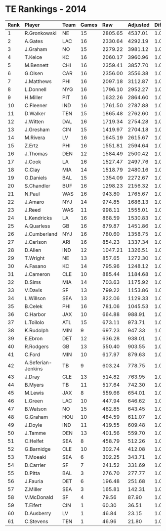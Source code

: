 # TE Rankings - 2014

| Rank | Player             | Team | Games | Raw     | Adjusted | Difficulty | Avg/Game | Typical | Consistency | Trend    |
| :----| :------------------| :----| :-----| :-------| :--------| :----------| :--------| :-------| :-----------| :--------|
| 1    | R.Gronkowski       | NE   | 15    | 2805.65 | 4537.01  | 1.000      | 302.47   | 304.21  | 8/1/6       | +70.0%   |
| 2    | A.Gates            | LAC  | 16    | 2330.64 | 4292.19  | 1.000      | 268.26   | 235.27  | 6/0/10      | +180.3%  |
| 3    | J.Graham           | NO   | 15    | 2279.22 | 3981.12  | 1.000      | 265.41   | 243.19  | 6/1/8       | +166.1%  |
| 4    | T.Kelce            | KC   | 16    | 2060.17 | 3960.96  | 1.000      | 247.56   | 258.00  | 10/0/6      | +99.5%   |
| 5    | M.Bennett          | CHI  | 16    | 2359.41 | 3857.70  | 1.000      | 241.11   | 239.11  | 8/0/8       | +162.6%  |
| 6    | G.Olsen            | CAR  | 16    | 2356.00 | 3556.38  | 1.000      | 222.27   | 211.86  | 7/1/8       | +171.8%  |
| 7    | J.Matthews         | PHI  | 16    | 2097.18 | 3112.87  | 1.000      | 194.55   | 190.33  | 9/1/6       | +181.3%  |
| 8    | L.Donnell          | NYG  | 16    | 1796.10 | 2952.27  | 1.000      | 184.52   | 191.37  | 9/2/5       | +240.3%  |
| 9    | H.Miller           | PIT  | 16    | 1632.26 | 2864.60  | 1.000      | 179.04   | 186.15  | 10/1/5      | +225.2%  |
| 10   | C.Fleener          | IND  | 16    | 1761.50 | 2787.88  | 1.000      | 174.24   | 176.83  | 11/0/5      | +231.8%  |
| 11   | D.Walker           | TEN  | 15    | 1865.48 | 2762.60  | 1.000      | 184.17   | 178.37  | 7/1/7       | +133.0%  |
| 12   | J.Witten           | DAL  | 16    | 1719.34 | 2754.28  | 1.000      | 172.14   | 175.90  | 6/2/8       | +105.5%  |
| 13   | J.Gresham          | CIN  | 15    | 1419.97 | 2704.18  | 1.000      | 180.28   | 165.48  | 6/3/6       | +139.9%  |
| 14   | M.Rivera           | LV   | 16    | 1645.19 | 2615.67  | 1.000      | 163.48   | 160.00  | 10/0/6      | +336.4%  |
| 15   | Z.Ertz             | PHI  | 16    | 1551.81 | 2594.64  | 1.000      | 162.17   | 151.64  | 7/0/9       | +173.7%  |
| 16   | J.Thomas           | DEN  | 12    | 1584.49 | 2500.42  | 1.000      | 208.37   | 223.28  | 7/1/4       | +212.3%  |
| 17   | J.Cook             | LA   | 16    | 1527.47 | 2497.76  | 1.000      | 156.11   | 168.53  | 10/2/4      | +134.8%  |
| 18   | C.Clay             | MIA  | 14    | 1518.79 | 2480.16  | 1.000      | 177.15   | 178.04  | 8/1/5       | +125.5%  |
| 19   | O.Daniels          | BAL  | 15    | 1354.09 | 2272.67  | 1.000      | 151.51   | 145.15  | 8/2/5       | +219.1%  |
| 20   | S.Chandler         | BUF  | 16    | 1298.23 | 2156.32  | 1.000      | 134.77   | 136.50  | 8/2/6       | +215.5%  |
| 21   | N.Paul             | WAS  | 16    | 943.80  | 1765.67  | 1.000      | 110.35   | 101.56  | 10/0/6      | +378.3%  |
| 22   | J.Amaro            | NYJ  | 14    | 974.85  | 1686.13  | 1.000      | 120.44   | 101.01  | 7/0/7       | +386.0%  |
| 23   | J.Reed             | WAS  | 11    | 998.11  | 1555.01  | 1.000      | 141.36   | 137.81  | 6/0/5       | +268.4%  |
| 24   | L.Kendricks        | LA   | 16    | 868.59  | 1530.83  | 1.000      | 95.68    | 102.90  | 10/0/6      | +238.9%  |
| 25   | A.Quarless         | GB   | 16    | 879.87  | 1451.86  | 1.000      | 90.74    | 92.07   | 10/0/6      | +274.1%  |
| 26   | J.Cumberland       | NYJ  | 16    | 780.60  | 1358.75  | 1.000      | 84.92    | 104.51  | 11/1/4      | +808.5%  |
| 27   | J.Carlson          | ARI  | 16    | 854.23  | 1337.34  | 1.000      | 83.58    | 86.84   | 8/1/7       | +124.5%  |
| 28   | D.Allen            | IND  | 12    | 1047.21 | 1326.51  | 1.000      | 110.54   | 123.90  | 5/2/5       | +157.3%  |
| 29   | T.Wright           | NE   | 13    | 857.65  | 1272.30  | 1.000      | 97.87    | 67.44   | 6/1/6       | +574.3%  |
| 30   | A.Fasano           | KC   | 14    | 795.96  | 1248.12  | 1.000      | 89.15    | 94.38   | 7/1/6       | +497.1%  |
| 31   | J.Cameron          | CLE  | 10    | 885.44  | 1184.68  | 1.000      | 118.47   | 90.55   | 3/0/7       | +175.1%  |
| 32   | D.Sims             | MIA  | 14    | 703.63  | 1175.92  | 1.000      | 83.99    | 89.78   | 8/1/5       | +288.3%  |
| 33   | V.Davis            | SF   | 13    | 799.22  | 1153.86  | 1.000      | 88.76    | 76.07   | 7/1/5       | +206.4%  |
| 34   | L.Willson          | SEA  | 13    | 822.06  | 1129.33  | 1.000      | 86.87    | 77.55   | 6/2/5       | +500.7%  |
| 35   | B.Celek            | PHI  | 16    | 781.06  | 1045.53  | 1.000      | 65.35    | 65.51   | 10/0/6      | +390.7%  |
| 36   | C.Harbor           | JAX  | 10    | 664.88  | 988.91   | 1.000      | 98.89    | 85.57   | 4/2/4       | +503.2%  |
| 37   | L.Toilolo          | ATL  | 15    | 673.11  | 973.71   | 1.000      | 64.91    | 63.42   | 7/1/7       | +165.3%  |
| 38   | K.Rudolph          | MIN  | 9     | 697.23  | 947.33   | 1.000      | 105.26   | 112.88  | 5/0/4       | +442.6%  |
| 39   | E.Ebron            | DET  | 12    | 636.28  | 938.01   | 1.000      | 78.17    | 80.12   | 4/2/6       | +155.0%  |
| 40   | R.Rodgers          | GB   | 13    | 550.40  | 903.55   | 1.000      | 69.50    | 69.70   | 8/0/5       | +749.6%  |
| 41   | C.Ford             | MIN  | 10    | 617.97  | 879.63   | 1.000      | 87.96    | 76.36   | 6/0/4       | +378.3%  |
| 42   | A.Seferian-Jenkins | TB   | 9     | 603.24  | 778.75   | 1.000      | 86.53    | 84.82   | 5/0/4       | INACTIVE |
| 43   | J.Dray             | CLE  | 13    | 514.82  | 763.95   | 1.000      | 58.77    | 55.88   | 6/1/6       | +485.2%  |
| 44   | B.Myers            | TB   | 11    | 517.64  | 742.30   | 1.000      | 67.48    | 59.97   | 7/0/4       | +574.0%  |
| 45   | M.Lewis            | JAX  | 8     | 559.66  | 654.01   | 1.000      | 81.75    | 80.96   | 4/0/4       | +354.2%  |
| 46   | L.Green            | LAC  | 10    | 447.94  | 646.62   | 1.000      | 64.66    | 55.17   | 6/0/4       | INACTIVE |
| 47   | B.Watson           | NO   | 15    | 462.85  | 643.45   | 1.000      | 42.90    | 37.46   | 10/0/5      | +298.3%  |
| 48   | G.Graham           | HOU  | 10    | 484.59  | 611.07   | 1.000      | 61.11    | 55.33   | 4/1/5       | INACTIVE |
| 49   | J.Doyle            | IND  | 11    | 419.55  | 609.48   | 1.000      | 55.41    | 39.01   | 4/2/5       | +366.2%  |
| 50   | J.Tamme            | DEN  | 13    | 401.56  | 559.70   | 1.000      | 43.05    | 28.86   | 5/1/7       | +437.6%  |
| 51   | C.Helfet           | SEA  | 8     | 458.79  | 512.26   | 1.000      | 64.03    | 70.96   | 6/0/2       | +208.9%  |
| 52   | G.Barnidge         | CLE  | 10    | 302.74  | 412.08   | 1.000      | 41.21    | 32.90   | 4/0/6       | INACTIVE |
| 53   | T.Moeaki           | SEA  | 6     | 302.25  | 343.71   | 1.000      | 57.28    | 61.54   | 3/0/3       | +276.4%  |
| 54   | D.Carrier          | SF   | 7     | 241.52  | 331.69   | 1.000      | 47.38    | 44.09   | 4/0/3       | INACTIVE |
| 55   | D.Pitta            | BAL  | 3     | 276.70  | 277.77   | 1.000      | 92.59    | 92.59   | 1/1/1       | INACTIVE |
| 56   | J.Fauria           | DET  | 6     | 196.48  | 251.68   | 1.000      | 41.95    | 33.23   | 3/0/3       | INACTIVE |
| 57   | Z.Miller           | SEA  | 3     | 165.81  | 142.31   | 1.000      | 47.44    | 47.44   | 2/0/1       | INACTIVE |
| 58   | V.McDonald         | SF   | 4     | 79.56   | 87.90    | 1.000      | 21.98    | 26.02   | 2/0/2       | INACTIVE |
| 59   | T.Eifert           | CIN  | 1     | 60.30   | 36.51    | 1.000      | 36.51    | 36.51   | 0/1/0       | INACTIVE |
| 60   | D.Ausberry         | LV   | 1     | 46.84   | 23.15    | 1.000      | 23.15    | 23.15   | 0/1/0       | INACTIVE |
| 61   | C.Stevens          | TEN  | 1     | 46.96   | 21.80    | 1.000      | 21.80    | 21.80   | 0/1/0       | INACTIVE |

